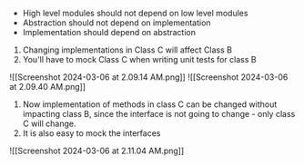 - High level modules should not depend on low level modules
- Abstraction should not depend on implementation
- Implementation should depend on abstraction

1. Changing implementations in Class C will affect Class B
2. You'll have to mock Class C when writing unit tests for class B

![[Screenshot 2024-03-06 at 2.09.14 AM.png]] ![[Screenshot 2024-03-06 at 2.09.40 AM.png]]

1. Now implementation of methods in class C can be changed without impacting class B, since the interface is not going to change - only class C will change. 
2. It is also easy to mock the interfaces

![[Screenshot 2024-03-06 at 2.11.04 AM.png]]
